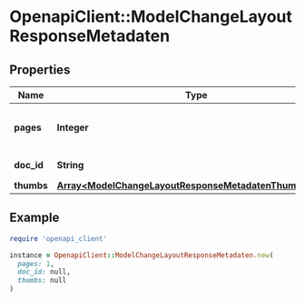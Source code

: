 # OpenapiClient::ModelChangeLayoutResponseMetadaten

## Properties

| Name | Type | Description | Notes |
| ---- | ---- | ----------- | ----- |
| **pages** | **Integer** | the number of pages in the document | [optional] |
| **doc_id** | **String** | the id of the document | [optional][readonly] |
| **thumbs** | [**Array&lt;ModelChangeLayoutResponseMetadatenThumbsInner&gt;**](ModelChangeLayoutResponseMetadatenThumbsInner.md) | the pdf file | [optional] |

## Example

```ruby
require 'openapi_client'

instance = OpenapiClient::ModelChangeLayoutResponseMetadaten.new(
  pages: 1,
  doc_id: null,
  thumbs: null
)
```

